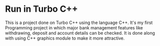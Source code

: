 # Run in Turbo C++ 

This is a project done on Turbo C++ using the language C++. It's my first Programming project in which major bank management features like withdrawing, deposit and account details can be checked. It is done along with using C++ graphics module to make it more attractive.

